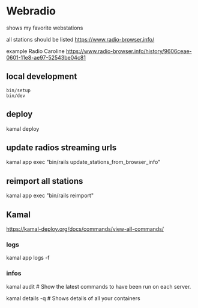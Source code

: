 # Webradio

shows my favorite webstations

all stations should be listed https://www.radio-browser.info/

example  Radio Caroline https://www.radio-browser.info/history/9606ceae-0601-11e8-ae97-52543be04c81


## local development

```
bin/setup
bin/dev

```

## deploy

kamal deploy

## update radios streaming urls

kamal app exec "bin/rails update_stations_from_browser_info"

## reimport all stations

kamal app exec "bin/rails reimport"

## Kamal

https://kamal-deploy.org/docs/commands/view-all-commands/

### logs

kamal app logs -f

### infos

kamal audit # Show the latest commands to have been run on each server.

kamal details -q # Shows details of all your containers
